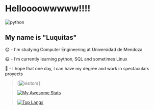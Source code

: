 # Helloooowwwww!!!!

![python](http://pytalent.zandstrasystems.com/HelloW-3.gif)

## My name is "Luquitas"

:blush: - I'm studying Computer Engineering at Universidad de Mendoza

:smiley:	- I’m currently learning python, SQL and sometimes Linux

:gem: - I hope that one day, I can have my degree and work in spectaculars proyects

> [![visitors](https://visitor-badge.glitch.me/badge?page_id=Lucas16AR&left_color=blue&right_color=yellow&left_text=Hello%20Visitors)]

> [![My Awesome Stats](https://awesome-github-stats.azurewebsites.net/user-stats/Lucas16AR?cardType=octocat&theme=tokyonight)](https://git.io/awesome-stats-card)

> [![Top Langs](https://github-readme-stats.vercel.app/api/top-langs/?username=Lucas16AR)](https://github.com/Lucas16AR/github-readme-stats)

